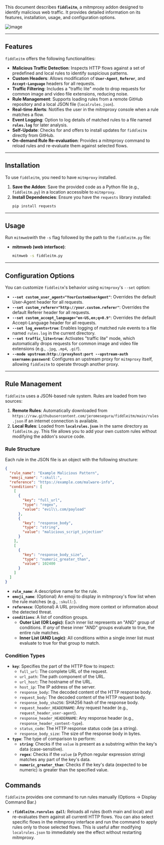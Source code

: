 This document describes **`fiddleitm`**, a mitmproxy addon designed to identify malicious web traffic. It provides detailed information on its features, installation, usage, and configuration options.

![image](https://github.com/user-attachments/assets/e34d4836-88aa-413b-b5b9-748ff2f763c2)

---

## Features

`fiddleitm` offers the following functionalities:

* **Malicious Traffic Detection**: Inspects HTTP flows against a set of predefined and local rules to identify suspicious patterns.
* **Custom Headers**: Allows modification of **`User-Agent`**, **`Referer`**, and **`Accept-Language`** headers for all requests.
* **Traffic Filtering**: Includes a "traffic lite" mode to drop requests for common image and video file extensions, reducing noise.
* **Rule Management**: Supports loading rules from a remote GitHub repository and a local JSON file (`localrules.json`).
* **Real-time Alerts**: Notifies the user in the mitmproxy console when a rule matches a flow.
* **Event Logging**: Option to log details of matched rules to a file named **`rules.log`** for later analysis.
* **Self-Update**: Checks for and offers to install updates for `fiddleitm` directly from GitHub.
* **On-demand Rule Re-evaluation**: Provides a mitmproxy command to reload rules and re-evaluate them against selected flows.

---

## Installation

To use `fiddleitm`, you need to have `mitmproxy` installed.

1.  **Save the Addon**: Save the provided code as a Python file (e.g., `fiddleitm.py`) in a location accessible to `mitmproxy`.
2.  **Install Dependencies**: Ensure you have the `requests` library installed:
    ```bash
    pip install requests
    ```

---

## Usage

Run `mitmweb`with the `-s` flag followed by the path to the `fiddleitm.py` file:

* **mitmweb (web interface)**:
    ```bash
    mitmweb -s fiddleitm.py
    ```
---

## Configuration Options

You can customize `fiddleitm`'s behavior using `mitmproxy`'s `--set` option:

* **`--set custom_user_agent="YourCustomUserAgent"`**:
    Overrides the default User-Agent header for all requests.
* **`--set custom_referer="http://your.custom.referer"`**:
    Overrides the default Referer header for all requests.
* **`--set custom_accept_language="en-US,en;q=0.9"`**:
    Overrides the default Accept-Language header for all requests.
* **`--set log_events=true`**:
    Enables logging of matched rule events to a file named `rules.log` in the current directory.
* **`--set traffic_lite=true`**:
    Activates "traffic lite" mode, which automatically drops requests for common image and video file extensions (e.g., `.jpg`, `.mp4`, `.gif`).
* **`--mode upstream:http://proxyhost:port --upstream-auth username:password`**:
    Configures an upstream proxy for `mitmproxy` itself, allowing `fiddleitm` to operate through another proxy.

---

## Rule Management

`fiddleitm` uses a JSON-based rule system. Rules are loaded from two sources:

1.  **Remote Rules**: Automatically downloaded from `https://raw.githubusercontent.com/jeromesegura/fiddleitm/main/rules.json` if an internet connection is available.
2.  **Local Rules**: Loaded from **`localrules.json`** in the same directory as `fiddleitm.py`. This file allows you to add your own custom rules without modifying the addon's source code.

### Rule Structure

Each rule in the JSON file is an object with the following structure:

```json
{
  "rule_name": "Example Malicious Pattern",
  "emoji_name": ":skull:",
  "reference": "https://example.com/malware-info",
  "conditions": [
    [
      {
        "key": "full_url",
        "type": "regex",
        "value": "evil\\.com/payload"
      },
      {
        "key": "response_body",
        "type": "string",
        "value": "malicious_script_injection"
      }
    ],
    [
      {
        "key": "response_body_size",
        "type": "numeric_greater_than",
        "value": 102400
      }
    ]
  ]
}
```

* **`rule_name`**: A descriptive name for the rule.
* **`emoji_name`**: (Optional) An emoji to display in mitmproxy's flow list when the rule matches (e.g., `:skull:`).
* **`reference`**: (Optional) A URL providing more context or information about the detected threat.
* **`conditions`**: A list of condition groups.
    * **Outer List (OR Logic)**: Each inner list represents an "AND" group of conditions. If *any* of these inner "AND" groups evaluate to true, the entire rule matches.
    * **Inner List (AND Logic)**: All conditions within a single inner list must evaluate to true for that group to match.

### Condition Types

* **`key`**: Specifies the part of the HTTP flow to inspect:
    * `full_url`: The complete URL of the request.
    * `url_path`: The path component of the URL.
    * `url_host`: The hostname of the URL.
    * `host_ip`: The IP address of the server.
    * `response_body`: The decoded content of the HTTP response body.
    * `request_body`: The decoded content of the HTTP request body.
    * `response_body_sha256`: SHA256 hash of the response body.
    * `request_header_HEADERNAME`: Any request header (e.g., `request_header_user-agent`).
    * `response_header_HEADERNAME`: Any response header (e.g., `response_header_content-type`).
    * `status_code`: The HTTP response status code (as a string).
    * `response_body_size`: The size of the response body in bytes.
* **`type`**: The type of comparison to perform:
    * **`string`**: Checks if the `value` is present as a substring within the key's data (case-sensitive).
    * **`regex`**: Checks if the `value` (a Python regular expression string) matches any part of the key's data.
    * **`numeric_greater_than`**: Checks if the key's data (expected to be numeric) is greater than the specified value.

## Commands

`fiddleitm` provides one command to run rules manually (Options -> Display Command Bar.)

* **`:fiddleitm.runrules @all`**:
    Reloads all rules (both main and local) and re-evaluates them against all currentl HTTP flows. You can also select specific flows in the mitmproxy interface and run the command to apply rules only to those selected flows. This is useful after modifying `localrules.json` to immediately see the effect without restarting mitmproxy.
